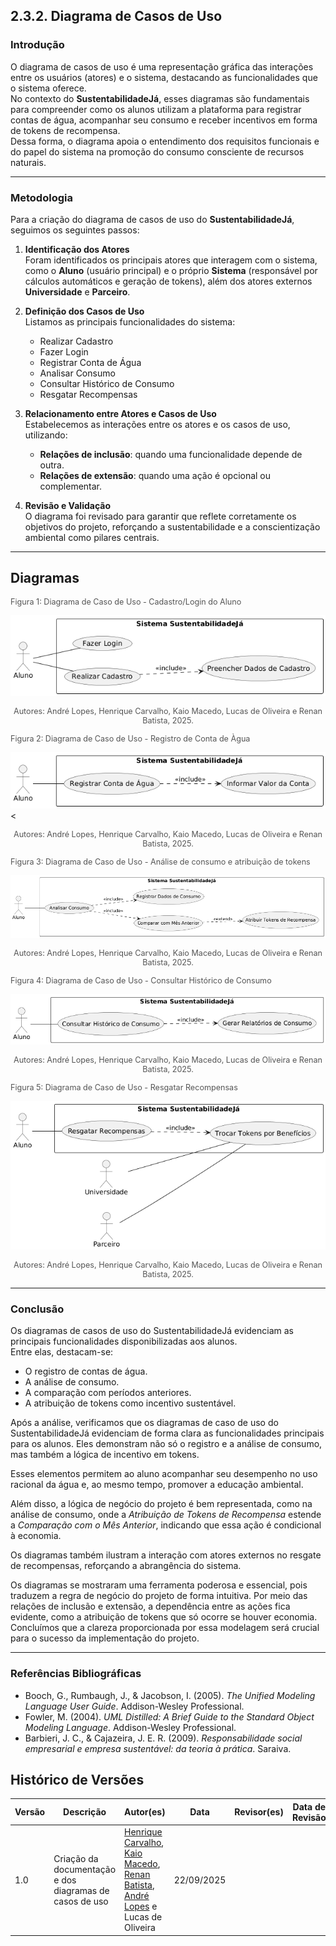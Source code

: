 ## 2.3.2. Diagrama de Casos de Uso

### Introdução
O diagrama de casos de uso é uma representação gráfica das interações entre os usuários (atores) e o sistema, destacando as funcionalidades que o sistema oferece.  
No contexto do **SustentabilidadeJá**, esses diagramas são fundamentais para compreender como os alunos utilizam a plataforma para registrar contas de água, acompanhar seu consumo e receber incentivos em forma de tokens de recompensa.  
Dessa forma, o diagrama apoia o entendimento dos requisitos funcionais e do papel do sistema na promoção do consumo consciente de recursos naturais.

---

### Metodologia
Para a criação do diagrama de casos de uso do **SustentabilidadeJá**, seguimos os seguintes passos:

1. **Identificação dos Atores**  
   Foram identificados os principais atores que interagem com o sistema, como o **Aluno** (usuário principal) e o próprio **Sistema** (responsável por cálculos automáticos e geração de tokens), além dos atores externos **Universidade** e **Parceiro**.

2. **Definição dos Casos de Uso**  
   Listamos as principais funcionalidades do sistema:  
   - Realizar Cadastro  
   - Fazer Login  
   - Registrar Conta de Água  
   - Analisar Consumo  
   - Consultar Histórico de Consumo  
   - Resgatar Recompensas  

3. **Relacionamento entre Atores e Casos de Uso**  
   Estabelecemos as interações entre os atores e os casos de uso, utilizando:
   - **Relações de inclusão**: quando uma funcionalidade depende de outra.  
   - **Relações de extensão**: quando uma ação é opcional ou complementar.  

4. **Revisão e Validação**  
   O diagrama foi revisado para garantir que reflete corretamente os objetivos do projeto, reforçando a sustentabilidade e a conscientização ambiental como pilares centrais.

---

## Diagramas

<p style="text-align: left; font-size: 0.9em; color: #555;">Figura 1: Diagrama de Caso de Uso - Cadastro/Login do Aluno</p>

![Diagrama de Caso de Uso - Cadastro/Login do Aluno](https://raw.githubusercontent.com/UnBArqDsw2025-2-Turma02/2025.2_T02_G4_SustentabilidadeJ-_Entrega_02/refs/heads/main/docs/assets/referencias/Diagrama-1-Caso-de-Uso.png)<p style="text-align: center; font-size: 0.9em; color: #555;">Autores: André Lopes, Henrique Carvalho, Kaio Macedo, Lucas de Oliveira e Renan Batista, 2025.</p>



<p style="text-align: left; font-size: 0.9em; color: #555;">Figura 2: Diagrama de Caso de Uso - Registro de Conta de Àgua</p>

![Diagrama de Caso de Uso - Registro de Conta de Água](https://raw.githubusercontent.com/UnBArqDsw2025-2-Turma02/2025.2_T02_G4_SustentabilidadeJ-_Entrega_02/refs/heads/main/docs/assets/referencias/Diagrama-2-Caso-de-Uso.png)<<p style="text-align: center; font-size: 0.9em; color: #555;">Autores: André Lopes, Henrique Carvalho, Kaio Macedo, Lucas de Oliveira e Renan Batista, 2025.</p>


<p style="text-align: left; font-size: 0.9em; color: #555;">Figura 3: Diagrama de Caso de Uso - Análise de consumo e atribuição de tokens</p>

![Diagrama de Caso de Uso - Análise de Consumo e Atribuição de Tokens de Recompensa](https://raw.githubusercontent.com/UnBArqDsw2025-2-Turma02/2025.2_T02_G4_SustentabilidadeJ-_Entrega_02/refs/heads/main/docs/assets/referencias/Diagrama-3-Caso-de-Uso.png)<p style="text-align: center; font-size: 0.9em; color: #555;">Autores: André Lopes, Henrique Carvalho, Kaio Macedo, Lucas de Oliveira e Renan Batista, 2025.</p>


<p style="text-align: left; font-size: 0.9em; color: #555;">Figura 4: Diagrama de Caso de Uso - Consultar Histórico de Consumo</p>

![Diagrama de Caso de Uso - Consultar Histórico de Consumo](https://raw.githubusercontent.com/UnBArqDsw2025-2-Turma02/2025.2_T02_G4_SustentabilidadeJ-_Entrega_02/refs/heads/main/docs/assets/referencias/Diagrama-4-Caso-de-Uso.png)<p style="text-align: center; font-size: 0.9em; color: #555;">Autores: André Lopes, Henrique Carvalho, Kaio Macedo, Lucas de Oliveira e Renan Batista, 2025.</p>


<p style="text-align: left; font-size: 0.9em; color: #555;">Figura 5: Diagrama de Caso de Uso - Resgatar Recompensas</p>

![Diagrama de Caso de Uso - Resgatar Recompensas](https://raw.githubusercontent.com/UnBArqDsw2025-2-Turma02/2025.2_T02_G4_SustentabilidadeJ-_Entrega_02/refs/heads/main/docs/assets/referencias/Diagrama-5-Caso-de-Uso.png)<p style="text-align: center; font-size: 0.9em; color: #555;">Autores: André Lopes, Henrique Carvalho, Kaio Macedo, Lucas de Oliveira e Renan Batista, 2025.</p>

---

### Conclusão
Os diagramas de casos de uso do SustentabilidadeJá evidenciam as principais funcionalidades disponibilizadas aos alunos.  
Entre elas, destacam-se:  
- O registro de contas de água.  
- A análise de consumo.  
- A comparação com períodos anteriores.  
- A atribuição de tokens como incentivo sustentável.

Após a análise, verificamos que os diagramas de caso de uso do SustentabilidadeJá evidenciam de forma clara as funcionalidades principais para os alunos. Eles demonstram não só o registro e a análise de consumo, mas também a lógica de incentivo em tokens.

Esses elementos permitem ao aluno acompanhar seu desempenho no uso racional da água e, ao mesmo tempo, promover a educação ambiental.

Além disso, a lógica de negócio do projeto é bem representada, como na análise de consumo, onde a *Atribuição de Tokens de Recompensa* estende a *Comparação com o Mês Anterior*, indicando que essa ação é condicional à economia.  

Os diagramas também ilustram a interação com atores externos no resgate de recompensas, reforçando a abrangência do sistema.

Os diagramas se mostraram uma ferramenta poderosa e essencial, pois traduzem a regra de negócio do projeto de forma intuitiva. Por meio das relações de inclusão e extensão, a dependência entre as ações fica evidente, como a atribuição de tokens que só ocorre se houver economia. Concluímos que a clareza proporcionada por essa modelagem será crucial para o sucesso da implementação do projeto.

---

### Referências Bibliográficas
- Booch, G., Rumbaugh, J., & Jacobson, I. (2005). *The Unified Modeling Language User Guide*. Addison-Wesley Professional.  
- Fowler, M. (2004). *UML Distilled: A Brief Guide to the Standard Object Modeling Language*. Addison-Wesley Professional.  
- Barbieri, J. C., & Cajazeira, J. E. R. (2009). *Responsabilidade social empresarial e empresa sustentável: da teoria à prática*. Saraiva.  

## Histórico de Versões

| Versão | Descrição                            | Autor(es)                                                                                         | Data       | Revisor(es)                                                                                                 | Data de Revisão |
| ------ | ------------------------------------ | ------------------------------------------------------------------------------------------------- | ---------- | ----------------------------------------------------------------------------------------------------------- | --------- |
| 1.0    | Criação da documentação e dos diagramas de casos de uso | [Henrique Carvalho](https://github.com/henriquecarv3), [Kaio Macedo](https://github.com/bigkaio), [Renan Batista](https://github.com/renanpariiz), [André Lopes](https://github.com/AndreLopesDeSousa) e Lucas de Oliveira| 22/09/2025 |  |  |